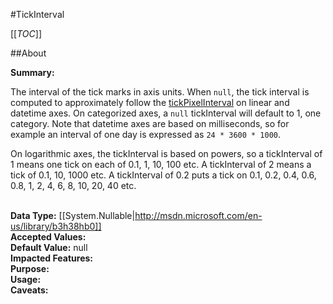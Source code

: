 #TickInterval

[[_TOC_]]

##About

**Summary:** <p>The interval of the tick marks in axis units. When <code>null</code>, the tick interval is computed to approximately follow the <a href="#xAxis.tickPixelInterval">tickPixelInterval</a> on linear and datetime axes. On categorized axes, a <code>null</code> tickInterval will default to 1, one category. Note that datetime axes are based on milliseconds, so for example an interval of one day is expressed as <code>24 * 3600 * 1000</code>.</p><p>On logarithmic axes, the tickInterval is based on powers, so a tickInterval of 1 means one tick on each of 0.1, 1, 10, 100 etc. A tickInterval of 2 means a tick of 0.1, 10, 1000 etc. A tickInterval of 0.2 puts a tick on 0.1, 0.2, 0.4, 0.6, 0.8, 1, 2, 4, 6, 8, 10, 20, 40 etc.</p>  
**Data Type:** [[System.Nullable|http://msdn.microsoft.com/en-us/library/b3h38hb0]]  
**Accepted Values:**   
**Default Value:** null  
**Impacted Features:**   
**Purpose:**   
**Usage:**   
**Caveats:**   

